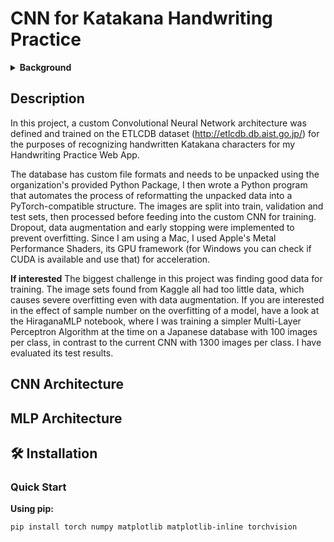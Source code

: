 # CNN for Katakana Handwriting Practice


<details>
<summary><b>Background</b></summary>

I have been learning Japanese on Duolingo for the past 6 months or so, and realized a problem with Duolingo's learning method: **Not enough handwriting practice**. With a lot of Asian languages like Japanese, Chinese, Korean etc., their writing systems are entirely different from English, so it is necessary to put in time to learn how to write these characters. 

Yet, there is relatively less practice on writing these characters. A stronger focus is put on how you read them, with exercises like Multiple Choice or Mix-and-Match where they are given. These teach you how to recognize and read, but less so how to write. As a result, I find myself being decent at reading the characters, but not very much so if I wanted to write something on blank paper.

I want **more handwriting practice**, and I want to **customize the set of characters I want to learn**, so that I can double down on my weak points and practice more; Hence the motivation for the project - a **web app for language handwriting practice**. The web app is still under work, and this repo focuses on the backbone of the web app - the character recognition function, which I implemented using a Convolutional Neural Network.
</details>

## Description
In this project, a custom Convolutional Neural Network architecture was defined and trained on the ETLCDB dataset (http://etlcdb.db.aist.go.jp/) for the purposes of recognizing handwritten Katakana characters for my Handwriting Practice Web App. 

The database has custom file formats and needs to be unpacked using the organization's provided Python Package, I then wrote a Python program that automates the process of reformatting the unpacked data into a PyTorch-compatible structure. The images are split into train, validation and test sets, then processed before feeding into the custom CNN for training. Dropout, data augmentation and early stopping were implemented to prevent overfitting. Since I am using a Mac, I used Apple's Metal Performance Shaders, its GPU framework (for Windows you can check if CUDA is available and use that) for acceleration.

**If interested**
The biggest challenge in this project was finding good data for training. The image sets found from Kaggle all had too little data, which causes severe overfitting even with data augmentation. If you are interested in the effect of sample number on the overfitting of a model, have a look at the HiraganaMLP notebook, where I was training a simpler Multi-Layer Perceptron Algorithm at the time on a Japanese database with 100 images per class, in contrast to the current CNN with 1300 images per class. I have evaluated its test results.

## CNN Architecture

## MLP Architecture

## 🛠 Installation

### Quick Start

**Using pip:**
```bash
pip install torch numpy matplotlib matplotlib-inline torchvision
